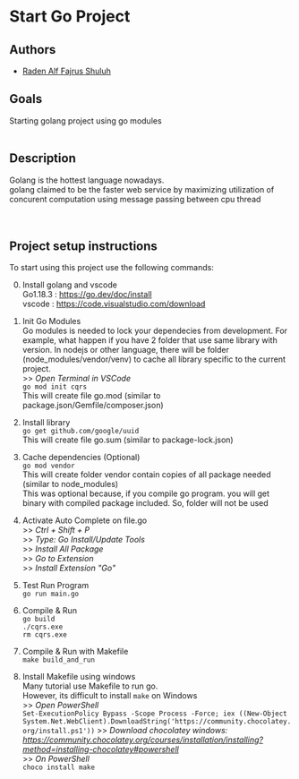 # Start Go Project

## Authors
- [Raden Alf Fajrus Shuluh](radenfajrus@gmail.com)

## Goals
Starting golang project using go modules  <br></br>

## Description
Golang is the hottest language nowadays.   
golang claimed to be the faster web service by maximizing utilization of concurent computation using message passing between cpu thread  
<br></br>

## Project setup instructions
To start using this project use the following commands:  

0. Install golang and vscode  
Go1.18.3 : https://go.dev/doc/install  
vscode : https://code.visualstudio.com/download  


1. Init Go Modules  
Go modules is needed to lock your dependecies  from development. For example, what happen if you have 2 folder that use same library with version. In nodejs or other language, there will be folder (node_modules/vendor/venv) to cache all library specific to the current project.  
\>> *Open Terminal in VSCode*  
`go mod init cqrs`  
This will create file go.mod (similar to package.json/Gemfile/composer.json)  

2. Install library  
`go get github.com/google/uuid`  
This will create file go.sum (similar to package-lock.json)   

3. Cache dependencies (Optional)  
`go mod vendor`  
This will create folder vendor contain copies of all package needed (similar to node_modules)  
This was optional because, if you compile go program. you will get binary with compiled package included. So, folder will not be used  

4. Activate Auto Complete on file.go  
\>> *Ctrl + Shift + P*  
\>> *Type: Go Install/Update Tools*  
\>> *Install All Package*  
\>> *Go to Extension*   
\>> *Install Extension "Go"*  

5. Test Run Program  
`go run main.go`  

6. Compile & Run  
`go build`  
`./cqrs.exe`  
`rm cqrs.exe`  

7. Compile & Run with Makefile  
`make build_and_run`  

8. Install Makefile using windows  
Many tutorial use Makefile to run go.  
However, its difficult to install `make` on Windows  
\>> *Open PowerShell*  
`Set-ExecutionPolicy Bypass -Scope Process -Force; iex ((New-Object System.Net.WebClient).DownloadString('https://community.chocolatey.org/install.ps1'))`
\>> *Download chocolatey windows: https://community.chocolatey.org/courses/installation/installing?method=installing-chocolatey#powershell*  
\>> *On PowerShell*  
`choco install make`



